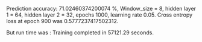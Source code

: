 Prediction accuracy:  71.02460374200074 %, Window_size = 8, hidden layer 1 = 64, hidden layer 2 = 32, epochs 1000, learning rate 0.05. Cross entropy loss at epoch 900 was 0.5777237417502312. 

But run time was : Training completed in 57121.29 seconds.
